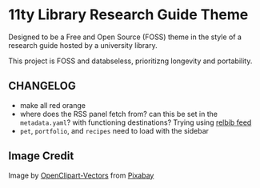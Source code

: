 # 11ty Library Research Guide Theme
Designed to be a Free and Open Source (FOSS) theme in the style of a research guide hosted by a university library.

This project is FOSS and databseless, prioritizng longevity and portability. 

## CHANGELOG
- make all red orange
- where does the RSS panel fetch from? can this be set in the `metadata.yaml`? with functioning destinations? Trying using [relbib feed](https://relbib.de/relbib_docs/news.rss)
- `pet`, `portfolio`, and  `recipes` need to load with the sidebar

## Image Credit
Image by <a href="https://pixabay.com/users/openclipart-vectors-30363/?utm_source=link-attribution&utm_medium=referral&utm_campaign=image&utm_content=156019">OpenClipart-Vectors</a> from <a href="https://pixabay.com//?utm_source=link-attribution&utm_medium=referral&utm_campaign=image&utm_content=156019">Pixabay</a>